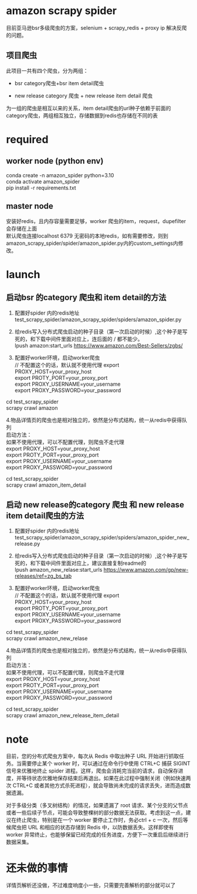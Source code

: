 # amazon scrapy spider  
目前亚马逊bsr多级爬虫的方案，selenium + scrapy_redis + proxy ip 解决反爬的问题。  

## 项目爬虫  
此项目一共有四个爬虫，分为两组：  
+ bsr category爬虫+bsr item detail爬虫  
  
+ new release category 爬虫 + new release item detail 爬虫  

为一组的爬虫是相互以来的关系，item detail爬虫的url种子依赖于前面的category爬虫，两组相互独立，存储数据到redis也存储在不同的表

# required  
## worker node (python env)  
conda create -n amazon_spider python=3.10  
conda activate amazon_spider  
pip install -r requirements.txt  

## master node  
安装好redis，且内存容量需要足够，worker 爬虫的item，request，dupefilter会存储在上面  
默认爬虫连接localhost 6379 无密码的本地redis，如有需要修改，则到  
amazon_scrapy_spider/spider/amazon_spider.py内的custom_settings内修改。  


# launch  
## 启动bsr 的category 爬虫和 item detail的方法  
1. 配置好spider 内的redis地址  
test_scrapy_spider/amazon_scrapy_spider/spiders/amazon_spider.py  

2. 给redis写入分布式爬虫启动的种子目录（第一次启动的时候）,这个种子是写死的，和下载中间件里面对应上，连后面的 / 都不能少。  
lpush amazon:start_urls https://www.amazon.com/Best-Sellers/zgbs/  


3. 配置好worker环境，启动worker爬虫  
// 不配置这个的话，默认就不使用代理
export PROXY_HOST=your_proxy_host  
export PROTY_PORT=your_proxy_port  
export PROXY_USERNAME=your_username  
export PROXY_PASSWORD=your_password  
   
cd test_scrapy_spider  
scrapy crawl amazon  


4.物品详情页的爬虫也是相对独立的，依然是分布式结构，统一从redis中获得队列  
启动方法：  
如果不使用代理，可以不配置代理，则爬虫不走代理  
export PROXY_HOST=your_proxy_host  
export PROTY_PORT=your_proxy_port  
export PROXY_USERNAME=your_username  
export PROXY_PASSWORD=your_password  
   
cd test_scrapy_spider  
scrapy crawl amazon_item_detail 

## 启动 new release的category 爬虫 和 new release item detail爬虫的方法  
1. 配置好spider 内的redis地址  
test_scrapy_spider/amazon_scrapy_spider/spiders/amazon_spider_new_release.py  

2. 给redis写入分布式爬虫启动的种子目录（第一次启动的时候）,这个种子是写死的，和下载中间件里面对应上，建议直接复制readme的  
lpush amazon_new_relase:start_urls https://www.amazon.com/gp/new-releases/ref=zg_bs_tab   


3. 配置好worker环境，启动worker爬虫  
// 不配置这个的话，默认就不使用代理
export PROXY_HOST=your_proxy_host  
export PROTY_PORT=your_proxy_port  
export PROXY_USERNAME=your_username  
export PROXY_PASSWORD=your_password  
   
cd test_scrapy_spider  
scrapy crawl amazon_new_relase  


4.物品详情页的爬虫也是相对独立的，依然是分布式结构，统一从redis中获得队列  
启动方法：  
如果不使用代理，可以不配置代理，则爬虫不走代理  
export PROXY_HOST=your_proxy_host  
export PROTY_PORT=your_proxy_port  
export PROXY_USERNAME=your_username  
export PROXY_PASSWORD=your_password  
   
cd test_scrapy_spider  
scrapy crawl amazon_new_release_item_detail 



# note  
目前，您的分布式爬虫方案中，每次从 Redis 中取出种子 URL 开始进行抓取任务。当需要停止某个 worker 时，可以通过在命令行中使用 CTRL+C 捕获 SIGINT 信号来优雅地终止 spider 进程。这样，爬虫会消耗完当前的请求，自动保存进度，并等待状态优雅地保存结束后再退出。如果在此过程中强制关闭（例如快速两次 CTRL+C 或者其他方式杀死进程），就会导致尚未完成的请求丢失，进而造成数据遗漏。

对于多级分类（多叉树结构）的情况，如果遗漏了 root 请求、某个分支的父节点或者一些后续子节点，可能会导致整棵树的部分数据无法获取。考虑到这一点，建议在终止爬虫，特别是在一个 worker 要停止工作时，务必ctrl + c 一次，然后等候爬虫把 URL 和相应的状态存储到 Redis 中，以防数据丢失。这样即使有 worker 异常终止，也能够保留已经完成的任务进度，方便下一次重启后继续进行数据采集。

# 还未做的事情  
详情页解析还没做，不过难度响度小一些，只需要完善解析的部分就可以了  